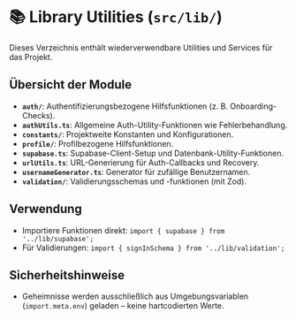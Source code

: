 # 📚 Library Utilities (`src/lib/`)

Dieses Verzeichnis enthält wiederverwendbare Utilities und Services für das Projekt.

## Übersicht der Module

- **`auth/`**: Authentifizierungsbezogene Hilfsfunktionen (z. B. Onboarding-Checks).
- **`authUtils.ts`**: Allgemeine Auth-Utility-Funktionen wie Fehlerbehandlung.
- **`constants/`**: Projektweite Konstanten und Konfigurationen.
- **`profile/`**: Profilbezogene Hilfsfunktionen.
- **`supabase.ts`**: Supabase-Client-Setup und Datenbank-Utility-Funktionen.
- **`urlUtils.ts`**: URL-Generierung für Auth-Callbacks und Recovery.
- **`usernameGenerator.ts`**: Generator für zufällige Benutzernamen.
- **`validation/`**: Validierungsschemas und -funktionen (mit Zod).

## Verwendung
- Importiere Funktionen direkt: `import { supabase } from '../lib/supabase';`
- Für Validierungen: `import { signInSchema } from '../lib/validation';`

## Sicherheitshinweise
- Geheimnisse werden ausschließlich aus Umgebungsvariablen (`import.meta.env`) geladen – keine hartcodierten Werte.
